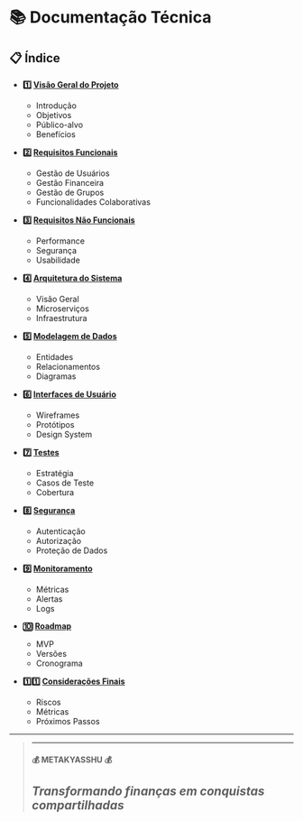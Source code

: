 # 📚 Documentação Técnica

## 📋 Índice

* **1️⃣ [Visão Geral do Projeto](project_overview.md)**
    * Introdução
    * Objetivos
    * Público-alvo
    * Benefícios

* **2️⃣ [Requisitos Funcionais](functional_requirements.md)**
    * Gestão de Usuários
    * Gestão Financeira
    * Gestão de Grupos
    * Funcionalidades Colaborativas

* **3️⃣ [Requisitos Não Funcionais](no_functional_requirements.md)**
    * Performance
    * Segurança
    * Usabilidade

* **4️⃣ [Arquitetura do Sistema](system_architecture.md)**
    * Visão Geral
    * Microserviços
    * Infraestrutura

* **5️⃣ [Modelagem de Dados](data_modeling.md)**
    * Entidades
    * Relacionamentos
    * Diagramas

* **6️⃣ [Interfaces de Usuário](ui.md)**
    * Wireframes
    * Protótipos
    * Design System

* **7️⃣ [Testes](testes.md)**
    * Estratégia
    * Casos de Teste
    * Cobertura

* **8️⃣ [Segurança](security.md)**
    * Autenticação
    * Autorização
    * Proteção de Dados


* **9️⃣ [Monitoramento](monitoring_observability.md)**
    * Métricas
    * Alertas
    * Logs

* **🔟 [Roadmap](development_roadmap.md)**
    * MVP
    * Versões
    * Cronograma

* **1️⃣1️⃣ [Considerações Finais](final_considerations.md)**
    * Riscos
    * Métricas
    * Próximos Passos

---

> ---------------------------------------------------------------------------
> #### 💰 METAKYASSHU 💰
> ***Transformando finanças em conquistas compartilhadas***
> ---------------------------------------------------------------------------